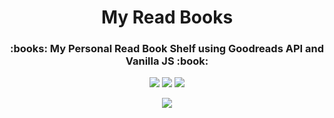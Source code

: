 <h1 align="center">My Read Books</h1>


<h3 align="center">:books: My Personal Read Book Shelf using Goodreads API and Vanilla JS :book:</h3>
<p align="center">
  <img src="https://forthebadge.com/images/badges/made-with-javascript.svg">
  <img src="https://forthebadge.com/images/badges/built-with-love.svg">
  <img src="https://forthebadge.com/images/badges/uses-html.svg">
</p>

<p align="center">
  <a href="https://ahsankhan.me/books"><img src="https://forthebadge.com/images/badges/check-it-out.svg"></a>
</p>

[page]: https://ahsankhan.me/books
